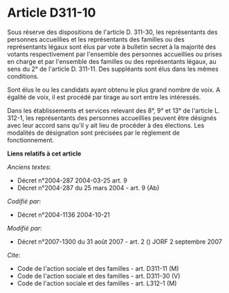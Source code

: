 # Article D311-10

Sous réserve des dispositions de l'article D. 311-30, les représentants des personnes accueillies et les représentants des
familles ou des représentants légaux sont élus par vote à bulletin secret à la majorité des votants respectivement par
l'ensemble des personnes accueillies ou prises en charge et par l'ensemble des familles ou des représentants légaux, au sens
du 2° de l'article D. 311-11. Des suppléants sont élus dans les mêmes conditions.

Sont élus le ou les candidats ayant obtenu le plus grand nombre de voix. A égalité de voix, il est procédé par tirage au sort
entre les intéressés.

Dans les établissements et services relevant des 8°, 9° et 13° de l'article L. 312-1, les représentants des personnes
accueillies peuvent être désignés avec leur accord sans qu'il y ait lieu de procéder à des élections. Les modalités de
désignation sont précisées par le règlement de fonctionnement.

**Liens relatifs à cet article**

_Anciens textes_:

  - Décret n°2004-287 2004-03-25 art. 9
  - Décret n°2004-287 du 25 mars 2004 - art. 9 (Ab)

_Codifié par_:

  - Décret n°2004-1136 2004-10-21

_Modifié par_:

  - Décret n°2007-1300 du 31 août 2007 - art. 2 () JORF 2 septembre 2007

_Cite_:

  - Code de l'action sociale et des familles - art. D311-11 (M)
  - Code de l'action sociale et des familles - art. D311-30 (V)
  - Code de l'action sociale et des familles - art. L312-1 (M)
